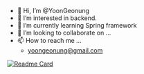 - 👋 Hi, I’m @YoonGeonung
- 👀 I’m interested in backend.
- 🌱 I’m currently learning Spring framework
- 💞️ I’m looking to collaborate on ...
- 📫 How to reach me ...
  - yoongeonung@gmail.com

<!---
YoonGeonung/YoonGeonung is a ✨ special ✨ repository because its `README.md` (this file) appears on your GitHub profile.
You can click the Preview link to take a look at your changes.
--->
[![Readme Card](https://github-readme-stats.vercel.app/api/pin/?username=yoongeonung&repo=github-readme-stats&layout=compact)](https://github.com/yoongeonung/github-readme-stats)
